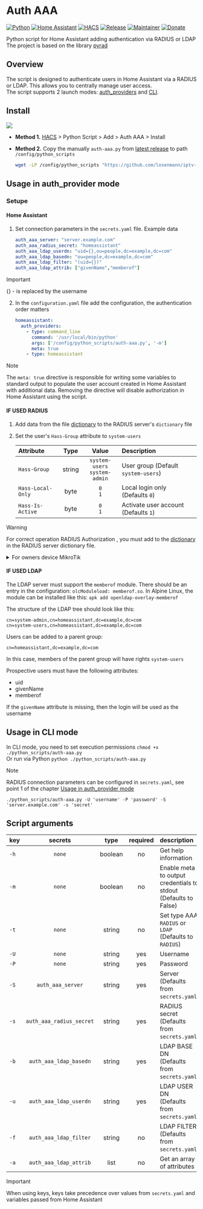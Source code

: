 # Auth AAA
[![Python](https://img.shields.io/badge/python-3670A0?style=for-the-badge&logo=python&logoColor=ffdd54)](https://www.python.org)
[![Home Assistant](https://img.shields.io/badge/home_assistant-41BDF5.svg?style=for-the-badge&logo=home-assistant&logoColor=white)](https://www.home-assistant.io)
[![HACS](https://img.shields.io/badge/hacs-python_scripts-41BDF5.svg?style=for-the-badge)](https://hacs.xyz/docs/use/repositories/type/python_script/)
[![Release](https://img.shields.io/github/release/Losenmann/hacs-auth-aaa/all.svg?style=for-the-badge)](https://github.com/Losenmann/hacs-auth-aaa/releases)
[![Maintainer](https://img.shields.io/badge/maintainer-@losenmann-FF6E00?style=for-the-badge)](https://github.com/Losenmann)
[![Donate](https://img.shields.io/badge/donate-yoomoney-8B3FFD.svg?style=for-the-badge)](https://yoomoney.ru/to/410015216730856)

Python script for Home Assistant adding authentication via RADIUS or LDAP\
The project is based on the library [pyrad](https://github.com/pyradius/pyrad.git)

## Overview
The script is designed to authenticate users in Home Assistant via a RADIUS or LDAP. This allows you to centrally manage user access.<br>
The script supports 2 launch modes: [auth_providers](#usage-in-auth_provider-mode) and [CLI](#usage-in-cli-mode).

## Install
[![](https://my.home-assistant.io/badges/hacs_repository.svg)](https://my.home-assistant.io/redirect/hacs_repository/?owner=losenmann&repository=hacs-auth-aaa&category=python_script)

- **Method 1.** [HACS](https://hacs.xyz) > Python Script > Add > Auth AAA > Install

- **Method 2.** Copy the manually  `auth-aaa.py` from [latest release](https://github.com/losenmann/iptv-toolkit/releases/latest/download/auth-aaa.py) to path `/config/python_scripts`
    ```sh
    wget -LP /config/python_scripts "https://github.com/losenmann/iptv-toolkit/releases/latest/download/auth-aaa.py"`
    ```

## Usage in auth_provider mode
### Setupe
#### **Home Assistant**
1. Set connection parameters in the `secrets.yaml` file. Example data
   ```yaml
   auth_aaa_server: "server.example.com"
   auth_aaa_radius_secret: "homeassistant"
   auth_aaa_ldap_userdn: "uid={},ou=people,dc=example,dc=com"
   auth_aaa_ldap_basedn: "ou=people,dc=example,dc=com"
   auth_aaa_ldap_filter: "(uid={})"
   auth_aaa_ldap_attrib: ["givenName","memberof"]
   ```
> [!IMPORTANT]
> {} - is replaced by the username
2. In the `configuration.yaml` file add the configuration, the authentication order matters
   ```yaml
   homeassistant:
     auth_providers:
       - type: command_line
         command: '/usr/local/bin/python'
         args: ['/config/python_scripts/auth-aaa.py', '-m']
         meta: true
       - type: homeassistant
   ```
> [!NOTE]
> The `meta: true` directive is responsible for writing some variables to standard output to populate the user account created in Home Assistant with additional data. Removing the directive will disable authorization in Home Assistant using the script.

#### **IF USED RADIUS**
   1. Add data from the file [dictionary](./dictionary) to the RADIUS server's `dictionary` file
   2. Set the user's `Hass-Group` attribute to `system-users`

      | Attribute | Type | Value | Description |
      | :-- | :--: | :-----: | :---------- |
      | `Hass-Group` | string | `system-users` <br> `system-admin` | User group (Default `system-users`) |
      | `Hass-Local-Only` | byte | `0` <br> `1` | Local login only <br> (Defaults `0`) |
      | `Hass-Is-Active` | byte  | `0` <br> `1` | Activate user account <br> (Defaults `1`) |
> [!WARNING]
> For correct operation RADIUS Authorization , you must add to the [dictionary](./dictionary) in the RADIUS server dictionary file.
<details><summary>For owners device MikroTik</summary>

   1. Install `user-manager` package
      ```rsc
      /tool/fetch mode=https url=("https://download.mikrotik.com/routeros/".[/system/routerboard/get upgrade-firmware]."/user-manager-".[/system/routerboard/get upgrade-firmware]."-".[/system/resource/get architecture-name].".npk") output=file
      /system/reboot
       ```
   2. Setup a `user-manager`
      ```rsc
      /user-manager/attribute/add name="Hass-Group" vendor-id=812300 type-id=1 value-type=string
      /user-manager/attribute/add name="Hass-Local-Only" vendor-id=812300 type-id=2 value-type=hex
      /user-manager/attribute/add name="Hass-Is-Active" vendor-id=812300 type-id=3 value-type=hex
      /user-manager/user/add name="homeassistant-test" password="homeassistant" attributes="Hass-Group:system-users,Hass-Local-Only:0,Hass-Is-Active:1"
      /user-manager/router/add name="homeassistant-router" shared-secret="homeassistant" address="<your_subnet>"
      ```

</details>

#### **IF USED LDAP**

The LDAP server must support the `memberof` module. There should be an entry in the configuration: `olcModuleload: memberof.so`. In Alpine Linux, the module can be installed like this: `apk add openldap-overlay-memberof`

The structure of the LDAP tree should look like this:
```
cn=system-admin,cn=homeassistant,dc=example,dc=com
cn=system-users,cn=homeassistant,dc=example,dc=com
```

Users can be added to a parent group:
```
cn=homeassistant,dc=example,dc=com
```
In this case, members of the parent group will have rights `system-users`

Prospective users must have the following attributes:
- uid
- givenName
- memberof

If the `givenName` attribute is missing, then the login will be used as the username

## Usage in CLI mode
In CLI mode, you need to set execution permissions `chmod +x ./python_scripts/auth-aaa.py`<br>
Or run via Python `python ./python_scripts/auth-aaa.py`
> [!NOTE]
> RADIUS connection parameters can be configured in `secrets.yaml`, see point 1 of the chapter [Usage in auth_provider mode](#usage-in-auth_provider-mode)
```
./python_scripts/auth-aaa.py -U 'username' -P 'password' -S 'server.example.com' -s 'secret'
```

## Script arguments
| key  | secrets                  | type    | required | description |
| :--- | :----------------------: | :----:  | :------: | :---------- |
| `-h` | `none`                   | boolean | no       | Get help information |
| `-m` | `none`                   | boolean | no       | Enable meta to output credentials to stdout <br> (Defaults to False) |
| `-t` | `none`                   | string  | no       | Set type AAA `RADIUS` or `LDAP` <br> (Defaults to `RADIUS`) |
| `-U` | `none`                   | string  | yes      | Username |
| `-P` | `none`                   | string  | yes      | Password |
| `-S` | `auth_aaa_server`        | string  | yes      | Server <br> (Defaults from `secrets.yaml`) |
| `-s` | `auth_aaa_radius_secret` | string  | yes      | RADIUS secret <br> (Defaults from `secrets.yaml`) |
| `-b` | `auth_aaa_ldap_basedn`   | string  | yes      | LDAP BASE DN <br> (Defaults from `secrets.yaml`) |
| `-u` | `auth_aaa_ldap_userdn`   | string  | yes      | LDAP USER DN <br> (Defaults from `secrets.yaml`) |
| `-f` | `auth_aaa_ldap_filter`   | string  | no       | LDAP FILTER <br> (Defaults from `secrets.yaml`) |
| `-a` | `auth_aaa_ldap_attrib`   | list    | no       | Get an array of attributes |
> [!IMPORTANT]
> When using keys, keys take precedence over values ​​from `secrets.yaml` and variables passed from Home Assistant

